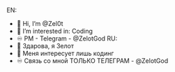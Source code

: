 EN:
- 👋 Hi, I’m @Zel0t
- 👀 I’m interested in: Coding
- ♾️ PM - Telegram - @ZelotGod
RU:
- 👋 Здарова, я Зелот
- 👀 Меня интересует лишь кодинг
- ♾️ Связь со мной ТОЛЬКО ТЕЛЕГРАМ - @ZelotGod
